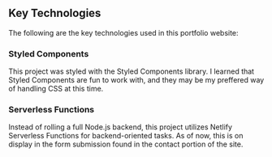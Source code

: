 ## Key Technologies

The following are the key technologies used in this portfolio website:

### Styled Components

This project was styled with the Styled Components library. I learned that Styled Components are fun to work with, and they may be my preffered way of handling CSS at this time.

### Serverless Functions

Instead of rolling a full Node.js backend, this project utilizes Netlify Serverless Functions for backend-oriented tasks. As of now, this is on display in the form submission found in the contact portion of the site.
